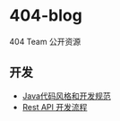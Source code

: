 # 404-blog

404 Team 公开资源


## 开发

* [Java代码风格和开发规范](rules/java-code-style.md)
* [Rest API 开发流程](rules/reset-api-dev.md)
